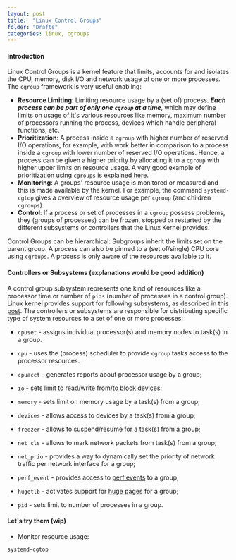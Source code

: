 ```yaml
---
layout: post
title:  "Linux Control Groups"
folder: "Drafts"
categories: linux, cgroups
---
```


#### Introduction

Linux Control Groups is a kernel feature that limits, accounts for and isolates the CPU, memory, disk I/O and network usage of one or more processes.  The `cgroup` framework is very useful enabling: 

- **Resource Limiting**: Limiting resource usage by a (set of) process. ***Each process can be part of only one `cgroup` at a time***, which may define limits on usage of it's various resources like memory, maximum number of processors running the process, devices which handle peripheral functions, etc.
- **Prioritization**:  A process inside a `cgroup` with higher number of reserved I/O operations, for example,  with work better in comparison to a process inside a `cgroup` with lower number of reserved I/O operations. Hence, a process can be given a higher priority by allocating it to a `cgroup` with higher upper limits on resource usage. A very good example of prioritization using  `cgroups` is explained [here](https://access.redhat.com/documentation/en-us/red_hat_enterprise_linux/6/html/resource_management_guide/control-group-application-examples#proc-IO_throughput_prioritization). 
- **Monitoring**: A groups' resource usage is monitored or measured and this is made available by the kernel. For example, the command `systemd-cgtop` gives a overview of resource usage per `cgroup` (and children `cgroups`).
- **Control**: If a process or set of processes in a `cgroup` possess problems, they (groups of processes) can be frozen, stopped or restarted by the different subsystems or controllers that the Linux Kernel provides.

Control Groups can be hierarchical: Subgroups inherit the limits set on the parent group. A process can also be pinned to a (set of/single) CPU core using `cgroups`. A process is only aware of the resources available to it. 

#### Controllers or Subsystems (explanations would be good addition)

A control group subsystem represents one kind of resources like a processor time or number of `pids` (number of processes in a control group). Linux kernel provides support for following subsystems, as described in this [post](https://0xax.gitbooks.io/linux-insides/content/Cgroups/linux-cgroups-1.html). The controllers or subsystems are responsible for distributing specific type of system resources to a set of one or more processes:

* `cpuset` - assigns individual processor(s) and memory nodes to task(s) in a group.

* `cpu` - uses the (process) scheduler to provide `cgroup` tasks access to the processor resources.

* `cpuacct` - generates reports about processor usage by a group;

* `io` - sets limit to read/write from/to [block devices](https://en.wikipedia.org/wiki/Device_file);

* `memory` - sets limit on memory usage by a task(s) from a group;

* `devices` - allows access to devices by a task(s) from a group;

* `freezer` - allows to suspend/resume for a task(s) from a group;

* `net_cls` - allows to mark network packets from task(s) from a group;

* `net_prio` - provides a way to dynamically set the priority of network traffic per network interface for a group;

* `perf_event` - provides access to [perf events](https://en.wikipedia.org/wiki/Perf_/(Linux/)) to a group;

* `hugetlb` - activates support for [huge pages](https://www.kernel.org/doc/Documentation/vm/hugetlbpage.txt) for a group;

* `pid` - sets limit to number of processes in a group.

#### Let's try them (wip)

* Monitor resource usage: 

```
systemd-cgtop
```



